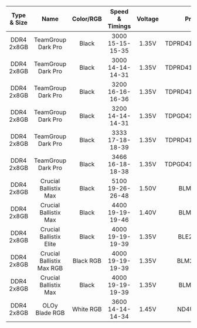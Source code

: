 
| Type & Size | Name | Color/RGB | Speed & Timings | Voltage | Product Number | Possible ICs |
|:-----------:|:----:|:---------:|:---------------:|:-------:|:--------------:|:------------:|
|DDR4 2x8GB|TeamGroup Dark Pro|Black|3000 15-15-15-35 |1.35V|TDPRD416G3000HC15ADC01|Samsung 8Gb B Die|
|DDR4 2x8GB|TeamGroup Dark Pro|Black|3000 14-14-14-31 |1.35V|TDPRD416G3000HC14ADC01|Samsung 8Gb B Die|
|DDR4 2x8GB|TeamGroup Dark Pro|Black|3200 16-16-16-36 |1.35V|TDPRD416G3200HC16ADC01|Samsung 8Gb B Die?|
|DDR4 2x8GB|TeamGroup Dark Pro|Black|3200 14-14-14-31 |1.35V|TDPGD416G3200HC14ADC01|Samsung 8Gb B Die|
|DDR4 2x8GB|TeamGroup Dark Pro|Black|3333 17-18-18-39 |1.35V|TDPRD416G3333HC17ADC01|Samsung 8Gb B Die?|
|DDR4 2x8GB|TeamGroup Dark Pro|Black|3466 16-18-18-38 |1.35V|TDPGD416G3466HC16CDC01|Samsung 8Gb B Die|
|DDR4 2x8GB|Crucial Ballistix Max|Black|5100 19-26-26-48 |1.50V|BLM2K8G51C19U4B|Micron 8Gb Rev N|
|DDR4 2x8GB|Crucial Ballistix Max|Black|4400 19-19-19-46 |1.40V|BLM2K8G44C19U4B|Micron 8Gb Rev E|
|DDR4 2x8GB|Crucial Ballistix Elite|Black|4000 19-19-19-39 |1.35V|BLE2K8G4D40BEEAK|Micron 8Gb Rev E|
|DDR4 2x8GB|Crucial Ballistix Max RGB|Black RGB|4000 19-19-19-39|1.35V|BLM2K8G40C18U4BL|Micron 8Gb Rev E|
|DDR4 2x8GB|Crucial Ballistix Max|Black|4000 19-19-19-39|1.35V|BLM2K8G40C18U4B|Micron 8Gb Rev E|
|DDR4 2x8GB|OLOy Blade RGB|White RGB|3600 14-14-14-34|1.45V|ND4U0836144BRADE|Samsung 8Gb B Die|
